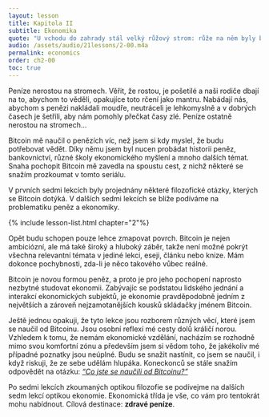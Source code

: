 ```yaml
---
layout: lesson
title: Kapitola II
subtitle: Ekonomika
quote: "U vchodu do zahrady stál velký růžový strom: růže na něm byly bílé, ale byli u něj tři zahradníci a pilně je natírali na červeno. Alence to připadalo velmi zvláštní..."
audio: /assets/audio/21lessons/2-00.m4a
permalink: economics
order: ch2-00
toc: true
---
```


Peníze nerostou na stromech. Věřit, že rostou, je pošetilé a naši rodiče 
dbají na to, abychom to věděli, opakujíce toto rčení jako mantru. Nabádají nás, 
abychom s penězi nakládali moudře, neutráceli je lehkomyslně a v dobrých 
časech je šetřili, aby nám pomohly přečkat časy zlé. Peníze ostatně nerostou 
na stromech...

Bitcoin mě naučil o penězích víc, než jsem si kdy myslel, že budu potřebovat 
vědět. Díky němu jsem byl nucen probádat historii peněz, bankovnictví, různé 
školy ekonomického myšlení a mnoho dalších témat. Snaha pochopit Bitcoin mě 
zavedla na spoustu cest, z nichž některé se snažím prozkoumat v tomto seriálu.

V prvních sedmi lekcích byly projednány některé filozofické otázky, kterých 
se Bitcoin dotýká. V dalších sedmi lekcích se blíže podíváme na problematiku 
peněz a ekonomiky.

{% include lesson-list.html chapter="2"%}

Opět budu schopen pouze lehce zmapovat povrch. Bitcoin je nejen ambiciózní, 
ale má také široký a hluboký záběr, takže není možné pokrýt všechna relevantní 
témata v jediné lekci, eseji, článku nebo knize. Mám dokonce pochybnosti, 
zda-li je něco takového vůbec reálné.

Bitcoin je novou formou peněz, a proto je pro jeho pochopení naprosto nezbytné 
studovat ekonomii. Zabývajíc se podstatou lidského jednání a interakcí 
ekonomických subjektů, je ekonomie pravděpodobně jedním z největších a zároveň 
nejzamotanějších kousků skládačky jménem Bitcoin.

Ještě jednou opakuji, že tyto lekce jsou rozborem různých věcí, které jsem se 
naučil od Bitcoinu. Jsou osobní reflexí mé cesty dolů králičí norou. Vzhledem 
k tomu, že nemám ekonomické vzdělání, nacházím se rozhodně mimo svou komfortní 
zónu a především jsem si vědom toho, že jakékoliv mé případné poznatky jsou 
neúplné. Budu se snažit nastínit, co jsem se naučil, i když riskuji, že ze sebe 
udělám hlupáka. Koneckonců se stále snažím odpovědět na otázku: [*“Co jste se 
naučili od Bitcoinu?”*][the question]

Po sedmi lekcích zkoumaných optikou filozofie se podívejme na dalších sedm lekcí 
optikou ekonomie. Ekonomická třída je vše, co vám pro tentokrát mohu nabídnout. 
Cílová destinace: **zdravé peníze**.

[the question]: https://twitter.com/arjunblj/status/1050073234719293440

<!-- Wikipedia -->
[alice]: https://en.wikipedia.org/wiki/Alice%27s_Adventures_in_Wonderland
[carroll]: https://en.wikipedia.org/wiki/Lewis_Carroll
